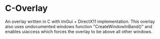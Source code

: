 # C-Overlay
An overlay written in C with ImGui + DirectX11 implementation.
This overlay also uses undocumented windows function "CreateWindowInBand()" and enables uiaccess which forces the overlay to be above all other windows.
